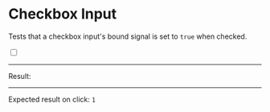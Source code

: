 # Checkbox Input

Tests that a checkbox input's bound signal is set to `true` when checked.

<div>
  <input id="clickable" type="checkbox" data-bind-result /> 
  <span data-text="$result"></span>
  <hr />
  Result:
  <code id="result" data-text="$result === true ? 1 : 0"></code>
  <hr />
  Expected result on click: <code>1</code>
</div>